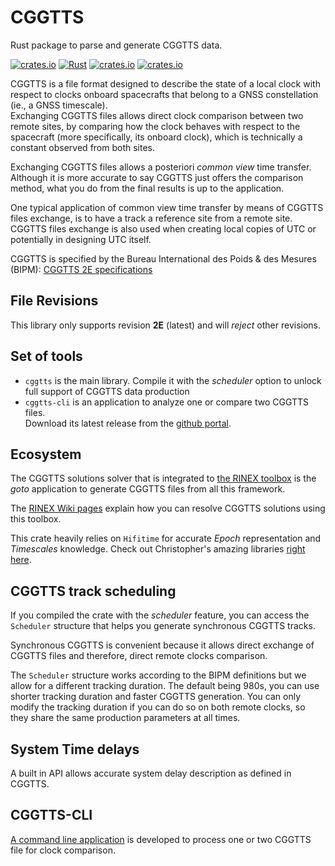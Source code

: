 CGGTTS 
======

Rust package to parse and generate CGGTTS data.

[![crates.io](https://img.shields.io/crates/v/cggtts.svg)](https://crates.io/crates/cggtts)
[![Rust](https://github.com/gwbres/cggtts/actions/workflows/rust.yml/badge.svg)](https://github.com/gwbres/cggtts/actions/workflows/rust.yml)
[![crates.io](https://docs.rs/cggtts/badge.svg)](https://docs.rs/cggtts/)
[![crates.io](https://img.shields.io/crates/d/cggtts.svg)](https://crates.io/crates/cggtts)    

CGGTTS is a file format designed to describe the state of a local clock with respect to clocks
onboard spacecrafts that belong to a GNSS constellation (ie., a GNSS timescale).  
Exchanging CGGTTS files allows direct clock comparison between two remote sites, by comparing how the clock behaves
with respect to the spacecraft (more specifically, its onboard clock), which is technically
a constant observed from both sites.  

Exchanging CGGTTS files allows a posteriori _common view_ time transfer.   
Although it is more accurate to say CGGTTS just offers the comparison method,
what you do from the final results is up to the application.

One typical application of common view time transfer by means of CGGTTS files exchange,
is to have a track a reference site from a remote site. CGGTTS files exchange is also used
when creating local copies of UTC or potentially in designing UTC itself.  

CGGTTS is specified by the Bureau International des Poids & des Mesures (BIPM):
[CGGTTS 2E specifications](https://www.bipm.org/documents/20126/52718503/G1-2015.pdf/f49995a3-970b-a6a5-9124-cc0568f85450)

## File Revisions

This library only supports revision **2E** (latest) and will _reject_ other revisions.

## Set of tools

- `cggtts` is the main library. Compile it with the _scheduler_ option to unlock
full support of CGGTTS data production
- `cggtts-cli` is an application to analyze one or compare two CGGTTS files.  
Download its latest release from the [github portal](https://github.com/gwbres/cggtts/releases).

## Ecosystem

The CGGTTS solutions solver that is integrated to [the RINEX toolbox](https://github.com/georust/rinex)
is the _goto_ application to generate CGGTTS files from all this framework.  

The [RINEX Wiki pages](https://github.com/georust/rinex/wiki/CGGTTS) explain how you can resolve CGGTTS solutions
using this toolbox.

This crate heavily relies on `Hifitime` for accurate _Epoch_ representation
and _Timescales_ knowledge. Check out Christopher's amazing libraries [right here](https://github.com/nyx-space/hifitime).

## CGGTTS track scheduling

If you compiled the crate with the _scheduler_ feature, you can access the
`Scheduler` structure that helps you generate synchronous CGGTTS tracks.

Synchronous CGGTTS is convenient because it allows direct exchange of CGGTTS files
and therefore, direct remote clocks comparison.

The `Scheduler` structure works according to the BIPM definitions but we allow for a different
tracking duration. The default being 980s, you can use shorter tracking duration and faster
CGGTTS generation. You can only modify the tracking duration if you can do so on both remote clocks,
so they share the same production parameters at all times.

## System Time delays

A built in API allows accurate system delay description as defined in CGGTTS.

## CGGTTS-CLI

[A command line application](gnss-cli/README.md) is developed to process one or two CGGTTS file for clock comparison.
